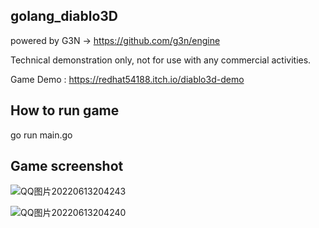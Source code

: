 ## golang_diablo3D   

powered by G3N -> https://github.com/g3n/engine

Technical demonstration only, not for use with any commercial activities.

Game Demo : https://redhat54188.itch.io/diablo3d-demo

## How to run game

go run main.go

## Game screenshot

![QQ图片20220613204243](https://user-images.githubusercontent.com/22612129/173346368-ddd26ee8-217a-41bf-8288-9c9f4f02a6b8.png)

![QQ图片20220613204240](https://user-images.githubusercontent.com/22612129/173346401-d6e5d67a-1e19-45e1-a4ad-2d884176c859.png)
